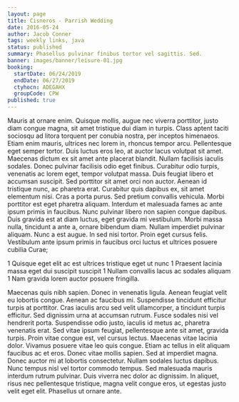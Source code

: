 ```yaml
---
layout: page
title: Cisneros - Parrish Wedding
date: 2016-05-24
author: Jacob Conner
tags: weekly links, java
status: published
summary: Phasellus pulvinar finibus tortor vel sagittis. Sed.
banner: images/banner/leisure-01.jpg
booking:
  startDate: 06/24/2019
  endDate: 06/27/2019
  ctyhocn: ADEGAHX
  groupCode: CPW
published: true
---
```

Mauris at ornare enim. Quisque mollis, augue nec viverra porttitor, justo diam congue magna, sit amet tristique dui diam in turpis. Class aptent taciti sociosqu ad litora torquent per conubia nostra, per inceptos himenaeos. Etiam enim mauris, ultrices nec lorem in, rhoncus tempor arcu. Pellentesque eget semper tortor. Duis luctus eros leo, at auctor lacus volutpat sit amet. Maecenas dictum ex sit amet ante placerat blandit. Nullam facilisis iaculis sodales. Donec pulvinar facilisis odio eget finibus. Curabitur odio turpis, venenatis ac lorem eget, tempor volutpat massa. Duis feugiat libero et accumsan suscipit. Sed porttitor sit amet orci non auctor. Aenean id tristique nunc, ac pharetra erat. Curabitur quis dapibus ex, sit amet elementum nisi. Cras a porta purus.
Sed pretium convallis vehicula. Morbi porttitor est eget pharetra aliquam. Interdum et malesuada fames ac ante ipsum primis in faucibus. Nunc pulvinar libero non sapien congue dapibus. Duis gravida est at diam luctus, eget gravida mi vestibulum. Morbi massa nulla, tincidunt a ante a, ornare bibendum diam. Nullam imperdiet pulvinar aliquam. Nunc a est augue. In sed nisi tortor. Proin eget cursus felis. Vestibulum ante ipsum primis in faucibus orci luctus et ultrices posuere cubilia Curae;

1 Quisque eget elit ac est ultrices tristique eget ut nunc
1 Praesent lacinia massa eget dui suscipit suscipit
1 Nullam convallis lacus ac sodales aliquam
1 Nam gravida lorem auctor posuere fringilla.

Maecenas quis nibh sapien. Donec in venenatis ligula. Aenean feugiat velit eu lobortis congue. Aenean ac faucibus mi. Suspendisse tincidunt efficitur turpis at porttitor. Cras iaculis arcu sed velit ullamcorper, a tincidunt turpis efficitur. Sed dignissim urna at accumsan rutrum. Fusce sodales nisi vel hendrerit porta. Suspendisse odio justo, iaculis id metus ac, pharetra venenatis erat. Sed vitae ipsum feugiat, pellentesque ante sit amet, gravida turpis. Proin vitae congue est, vel cursus lectus. Maecenas vitae lacinia dolor.
Vivamus posuere vitae leo quis congue. Etiam ac tellus in elit aliquam faucibus ac et eros. Donec vitae mollis sapien. Sed at imperdiet magna. Donec auctor mi at lobortis consectetur. Nullam sodales luctus dapibus. Nunc tempus nisl vel tortor commodo tempus. Sed malesuada mauris interdum rutrum pulvinar. Duis viverra nec dolor ac dignissim. In aliquet, risus nec pellentesque tristique, magna velit congue eros, ut egestas justo velit eget elit. Phasellus ut ornare ante.

